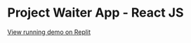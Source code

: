# Project Waiter App - React JS

[View running demo on Replit](react-waiter-app.jerzy-jarczynski.repl.co/)